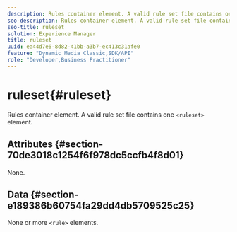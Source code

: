 ```yaml
---
description: Rules container element. A valid rule set file contains one <ruleset> element.
seo-description: Rules container element. A valid rule set file contains one <ruleset> element.
seo-title: ruleset
solution: Experience Manager
title: ruleset
uuid: ea44d7e6-8d82-41bb-a3b7-ec413c31afe0
feature: "Dynamic Media Classic,SDK/API"
role: "Developer,Business Practitioner"
---
```


# ruleset{#ruleset}

Rules container element. A valid rule set file contains one `<ruleset>` element.

## Attributes {#section-70de3018c1254f6f978dc5ccfb4f8d01}

None.

## Data {#section-e189386b60754fa29dd4db5709525c25}

None or more `<rule>` elements. 
